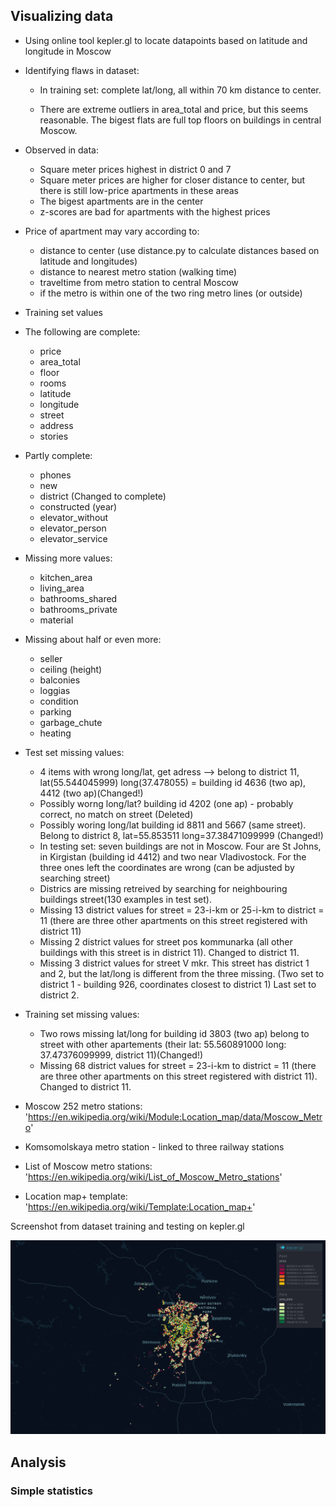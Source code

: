 ## Visualizing data
* Using online tool kepler.gl to locate datapoints based on latitude and longitude in Moscow
* Identifying flaws in dataset:
    

    - In training set: complete lat/long, all within 70 km distance to center.

 

    - There are extreme outliers in area_total and price, but this seems reasonable. The bigest flats are full top floors on buildings in central Moscow.

* Observed in data:
    - Square meter prices highest in district 0 and 7
    - Square meter prices are higher for closer distance to center, but there is still low-price apartments in these areas
    - The bigest apartments are in the center
    - z-scores are bad for apartments with the highest prices

* Price of apartment may vary according to:
    - distance to center (use distance.py to calculate distances based on latitude and longitudes)
    - distance to nearest metro station (walking time)
    - traveltime from metro station to central Moscow
    - if the metro is within one of the two ring metro lines (or outside)

* Training set values
* The following are complete:
    - price
    - area_total
    - floor
    - rooms
    - latitude
    - longitude
    - street
    - address
    - stories

* Partly complete:
    - phones
    - new
    - district (Changed to complete)
    - constructed (year)
    - elevator_without
    - elevator_person
    - elevator_service

* Missing more values:
    - kitchen_area
    - living_area
    - bathrooms_shared
    - bathrooms_private
    - material

* Missing about half or even more:
    - seller
    - ceiling (height)
    - balconies
    - loggias
    - condition
    - parking
    - garbage_chute
    - heating

* Test set missing values:
    - 4 items with wrong long/lat, get adress --> belong to district 11, lat(55.544045999) long(37.478055) = building id 4636 (two ap), 4412 (two ap)(Changed!)
    - Possibly worng long/lat? building id 4202 (one ap) - probably correct, no match on street (Deleted)
    - Possibly woring long/lat building id 8811 and 5667 (same street). Belong to district 8, lat=55.853511 long=37.38471099999 (Changed!)
    - In testing set: seven buildings are not in Moscow. Four are  St Johns, in Kirgistan (building id 4412) and two near Vladivostock. For the three ones left the coordinates are wrong (can be adjusted by searching street)
     - Districs are missing retreived by searching for neighbouring buildings street(130 examples in test set).
     - Missing 13 district values for street = 23-i-km or 25-i-km to district = 11 (there are three other apartments on this street registered with district 11)
     - Missing 2 district values for street pos kommunarka (all other buildings with this street is in district 11). Changed to district 11.
     - Missing 3 district values for street V mkr. This street has district 1 and 2, but the lat/long is different from the three missing. (Two set to district 1 - building 926, coordinates closest to district 1) Last set to district 2.
    
* Training set missing values:
    - Two rows missing lat/long for building id 3803 (two ap) belong to street with other apartements (their lat: 55.560891000 long: 37.47376099999, district 11)(Changed!)
    - Missing 68 district values for street = 23-i-km to district = 11 (there are three other apartments on this street registered with district 11). Changed to district 11.
    



* Moscow 252 metro stations: 'https://en.wikipedia.org/wiki/Module:Location_map/data/Moscow_Metro'

* Komsomolskaya metro station - linked to three railway stations

* List of Moscow metro stations: 'https://en.wikipedia.org/wiki/List_of_Moscow_Metro_stations'

* Location map+ template: 'https://en.wikipedia.org/wiki/Template:Location_map+'

Screenshot from dataset training and testing on kepler.gl

![alt text](https://github.com//vladlevitin/TDT4173-Moscow-Housing/blob/DataVisuals/visuals/kepler.gl.png?raw=true)


## Analysis
### Simple statistics
